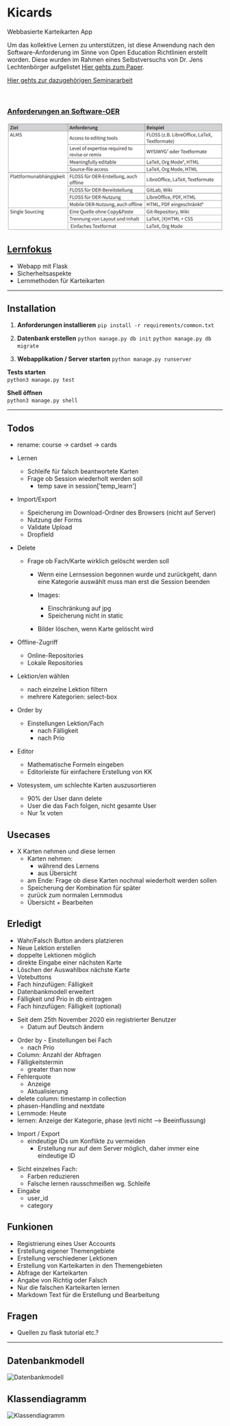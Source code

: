 # Kicards
Webbasierte Karteikarten App <br>

Um das kollektive Lernen zu unterstützen, ist diese Anwendung nach den Software-Anforderung im Sinne von Open Education Richtlinien erstellt worden. Diese wurden im Rahmen eines Selbstversuchs von Dr. Jens Lechtenbörger aufgelistet [Hier gehts zum Paper](http://dx.doi.org/10.21240/mpaed/34/2019.03.02.X).

[Hier gehts zur dazugehörigen Seminararbeit](https://github.com/kalbe09/SeminararbeitOER)
<br>

<br>

### <u>**Anforderungen an Software-OER**</u> <br>
![Software-Anforderungen](/alms_framework.png)


## <u>**Lernfokus</u>**
- Webapp mit Flask
- Sicherheitsaspekte
- Lernmethoden für Karteikarten


<hr>

## Installation
1. **Anforderungen installieren** 
  ```pip install -r requirements/common.txt``` <br>

2. **Datenbank erstellen**
  ```python manage.py db init```
    ```python manage.py db migrate```<br>

3. **Webapplikation / Server starten**
    ```python manage.py runserver```



  **Tests starten** <br>
  ```python3 manage.py test```

  **Shell öffnen** <br>
  ```python3 manage.py shell```
<hr>



## Todos
- rename: course -> cardset -> cards
- Lernen
  - Schleife für falsch beantwortete Karten
  - Frage ob Session wiederholt werden soll
      - temp save in session['temp_learn']

- Import/Export
  - Speicherung im Download-Ordner des Browsers (nicht auf Server)
  - Nutzung der Forms
  - Validate Upload
  - Dropfield

- Delete 
  - Frage ob Fach/Karte wirklich gelöscht werden soll

	- Wenn eine Lernsession begonnen wurde und zurückgeht, dann eine Kategorie auswählt muss man erst die Session beenden
  
	- Images: 
		- Einschränkung auf jpg
		- Speicherung nicht in static
    - Bilder löschen, wenn Karte gelöscht wird

- Offline-Zugriff
  - Online-Repositories
  - Lokale Repositories

- Lektion/en wählen 
  - nach einzelne Lektion filtern
  - mehrere Kategorien: select-box

- Order by 
  - Einstellungen Lektion/Fach
    - nach Fälligkeit 
    - nach Prio

- Editor 
  - Mathematische Formeln eingeben
  - Editorleiste für einfachere Erstellung von KK

- Votesystem, um schlechte Karten auszusortieren
  - 90% der User dann delete
  - User die das Fach folgen, nicht gesamte User
  - Nur 1x voten


## Usecases 
- X Karten nehmen und diese lernen
    - Karten nehmen: 
        - während des Lernens
        - aus Übersicht 
    - am Ende: Frage ob diese Karten nochmal wiederholt werden sollen
    - Speicherung der Kombination für später 
    - zurück zum normalen Lernmodus
    - Übersicht + Bearbeiten


## Erledigt
- Wahr/Falsch Button anders platzieren
- Neue Lektion erstellen
- doppelte Lektionen möglich
- direkte Eingabe einer nächsten Karte
- Löschen der Auswahlbox nächste Karte
- Votebuttons
- Fach hinzufügen: Fälligkeit
- Datenbankmodell erweitert
- Fälligkeit und Prio in db eintragen
- Fach hinzufügen: Fälligkeit (optional)
* Seit dem 25th November 2020 ein registrierter Benutzer
  * Datum auf Deutsch ändern
- Order by - Einstellungen bei Fach
  - nach Prio
- Column: Anzahl der Abfragen
- Fälligkeitstermin 
  - greater than now
- Fehlerquote
  - Anzeige
  - Aktualisierung
- delete column: timestamp in collection 
- phasen-Handling and nextdate
- Lernmode: Heute
- lernen: Anzeige der Kategorie, phase (evtl nicht --> Beeinflussung)
* Import / Export 
  - eindeutige IDs um Konflikte zu vermeiden
      - Erstellung nur auf dem Server möglich, daher immer eine eindeutige ID
- Sicht einzelnes Fach: 
  - Farben reduzieren
  - Falsche lernen rausschmeißen wg. Schleife
- Eingabe 
  - user_id
  - category


## Funkionen
- Registrierung eines User Accounts
- Erstellung eigener Themengebiete  
- Erstellung verschiedener Lektionen
- Erstellung von Karteikarten in den Themengebieten
- Abfrage der Karteikarten
- Angabe von Richtig oder Falsch
- Nur die falschen Karteikarten lernen
- Markdown Text für die Erstellung und Bearbeitung

## Fragen
- Quellen zu flask tutorial etc.? 




<hr>

## Datenbankmodell
![Datenbankmodell](/img/Datenbankmodell.png)

## Klassendiagramm
![Klassendiagramm](/img/Klassendiagramm.png)
